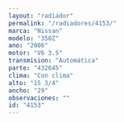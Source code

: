 ```yaml
---
layout: "radiador"
permalink: "/radiadores/4153/"
marca: "Nissan"
modelo: "350Z"
ano: "2006"
motor: "V6 3.5"
transmision: "Automática"
parte: "432645"
clima: "Con clima"
alto: "15 3/4"
ancho: "29"
observaciones: ""
id: "4153"
---
```


